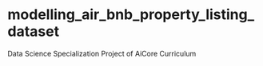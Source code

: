 # modelling_air_bnb_property_listing_dataset
Data Science Specialization Project of AiCore Curriculum
